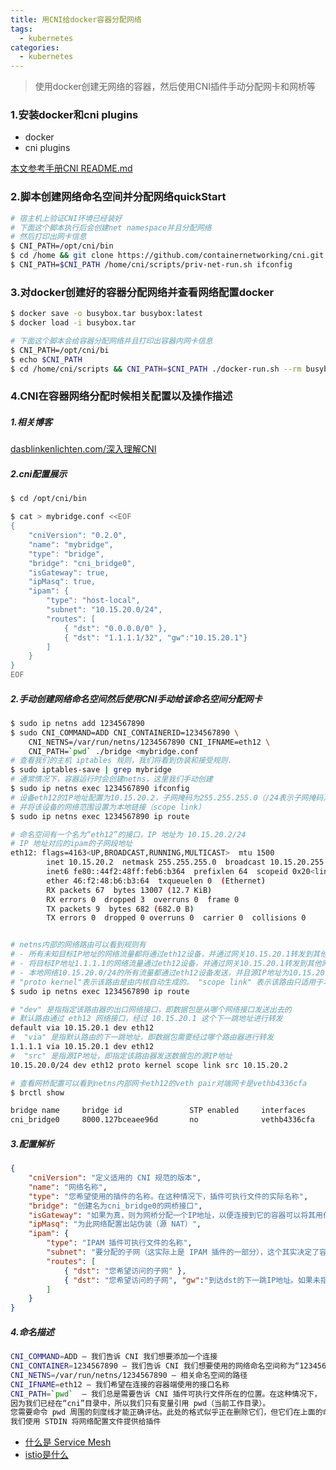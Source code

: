 ```yaml
---
title: 用CNI给docker容器分配网络
tags:
  - kubernetes
categories:
  - kubernetes
---
```


> 使用docker创建无网络的容器，然后使用CNI插件手动分配网卡和网桥等

### 1.安装docker和cni plugins

- docker
- cni plugins

[本文参考手册CNI README.md](https://github.com/containernetworking/cni/blob/main/README.md)

### 2.脚本创建网络命名空间并分配网络quickStart

``` bash
# 宿主机上验证CNI环境已经装好
# 下面这个脚本执行后会创建net namespace并且分配网络
# 然后打印出网卡信息
$ CNI_PATH=/opt/cni/bin
$ cd /home && git clone https://github.com/containernetworking/cni.git
$ CNI_PATH=$CNI_PATH /home/cni/scripts/priv-net-run.sh ifconfig
```

### 3.对docker创建好的容器分配网络并查看网络配置docker

``` bash
$ docker save -o busybox.tar busybox:latest
$ docker load -i busybox.tar
```

``` bash
# 下面这个脚本会给容器分配网络并且打印出容器内网卡信息
$ CNI_PATH=/opt/cni/bi
$ echo $CNI_PATH
$ cd /home/cni/scripts && CNI_PATH=$CNI_PATH ./docker-run.sh --rm busybox:latest ifconfig
```

### 4.CNI在容器网络分配时候相关配置以及操作描述

##### 1.相关博客

[dasblinkenlichten.com/深入理解CNI](http://www.dasblinkenlichten.com/understanding-cni-container-networking-interface/)

##### 2.cni配置展示

``` bash
$ cd /opt/cni/bin
```

``` bash
$ cat > mybridge.conf <<EOF
{
    "cniVersion": "0.2.0",
    "name": "mybridge",
    "type": "bridge",
    "bridge": "cni_bridge0",
    "isGateway": true,
    "ipMasq": true,
    "ipam": {
        "type": "host-local",
        "subnet": "10.15.20.0/24",
        "routes": [
            { "dst": "0.0.0.0/0" },
            { "dst": "1.1.1.1/32", "gw":"10.15.20.1"}
        ]
    }
}
EOF
```

##### 2.手动创建网络命名空间然后使用CNI手动给该命名空间分配网卡

``` bash
$ sudo ip netns add 1234567890
$ sudo CNI_COMMAND=ADD CNI_CONTAINERID=1234567890 \
    CNI_NETNS=/var/run/netns/1234567890 CNI_IFNAME=eth12 \
    CNI_PATH=`pwd` ./bridge <mybridge.conf
# 查看我们的主机 iptables 规则，我们将看到伪装和接受规则.
$ sudo iptables-save | grep mybridge
# 通常情况下，容器运行时会创建netns，这里我们手动创建
$ sudo ip netns exec 1234567890 ifconfig
# 设备eth12的IP地址配置为10.15.20.2，子网掩码为255.255.255.0（/24表示子网掩码）
# 并将该设备的网络范围设置为本地链接（scope link）
$ sudo ip netns exec 1234567890 ip route

# 命名空间有一个名为“eth12”的接口，IP 地址为 10.15.20.2/24
# IP 地址对应的ipam的子网段地址
eth12: flags=4163<UP,BROADCAST,RUNNING,MULTICAST>  mtu 1500
        inet 10.15.20.2  netmask 255.255.255.0  broadcast 10.15.20.255
        inet6 fe80::44f2:48ff:feb6:b364  prefixlen 64  scopeid 0x20<link>
        ether 46:f2:48:b6:b3:64  txqueuelen 0  (Ethernet)
        RX packets 67  bytes 13007 (12.7 KiB)
        RX errors 0  dropped 3  overruns 0  frame 0
        TX packets 9  bytes 682 (682.0 B)
        TX errors 0  dropped 0 overruns 0  carrier 0  collisions 0


# netns内部的网络路由可以看到规则有
# - 所有未知目标IP地址的网络流量都将通过eth12设备，并通过网关10.15.20.1转发到其他网络
# - 将目标IP地址1.1.1.1的网络流量通过eth12设备，并通过网关10.15.20.1转发到其他网络
# - 本地网络10.15.20.0/24的所有流量都通过eth12设备发送，并且源IP地址为10.15.20.2
# "proto kernel"表示该路由是由内核自动生成的。 "scope link" 表示该路由只适用于本地链路
$ sudo ip netns exec 1234567890 ip route

# "dev" 是指指定该路由器的出口网络接口，即数据包是从哪个网络接口发送出去的
# 默认路由通过 eth12 网络接口，经过 10.15.20.1 这个下一跳地址进行转发
default via 10.15.20.1 dev eth12                    
#  "via" 是指默认路由的下一跳地址，即数据包需要经过哪个路由器进行转发             
1.1.1.1 via 10.15.20.1 dev eth12                              
#  "src" 是指源IP地址，即指定该路由器发送数据包的源IP地址   
10.15.20.0/24 dev eth12 proto kernel scope link src 10.15.20.2

# 查看网桥配置可以看到netns内部网卡eth12的veth pair对端网卡是vethb4336cfa
$ brctl show

bridge name     bridge id               STP enabled     interfaces
cni_bridge0     8000.127bceaee96d       no              vethb4336cfa
```

##### 3.配置解析

``` json
{
    "cniVersion": "定义适用的 CNI 规范的版本",
    "name": "网络名称",
    "type": "您希望使用的插件的名称。在这种情况下，插件可执行文件的实际名称",
    "bridge": "创建名为cni_bridge0的网桥接口",
    "isGateway": "如果为真，则为网桥分配一个IP地址，以便连接到它的容器可以将其用作网关",
    "ipMasq": "为此网络配置出站伪装（源 NAT）",
    "ipam": {
        "type": "IPAM 插件可执行文件的名称",
        "subnet": "要分配的子网（这实际上是 IPAM 插件的一部分），这个其实决定了容器内的网址", 
        "routes": [
            { "dst": "您希望访问的子网" },
            { "dst": "您希望访问的子网", "gw":"到达dst的下一跳IP地址。如果未指定，则假定为子网的默认网关"}
        ]
    }
}
```

##### 4.命名描述

``` bash
CNI_COMMAND=ADD – 我们告诉 CNI 我们想要添加一个连接
CNI_CONTAINER=1234567890 – 我们告诉 CNI 我们想要使用的网络命名空间称为“1234567890”（更多内容见下文）
CNI_NETNS=/var/run/netns/1234567890 – 相关命名空间的路径
CNI_IFNAME=eth12 – 我们希望在连接的容器端使用的接口名称
CNI_PATH=`pwd`  – 我们总是需要告诉 CNI 插件可执行文件所在的位置。在这种情况下，
因为我们已经在“cni”目录中，所以我们只有变量引用 pwd（当前工作目录）。
您需要命令 pwd 周围的刻度线才能正确评估。此处的格式似乎正在删除它们，但它们在上面的命令中正确
我们使用 STDIN 将网络配置文件提供给插件
```

- [什么是 Service Mesh](https://zhuanlan.zhihu.com/p/61901608)
- [istio是什么](https://istio.io/latest/zh/docs/concepts/what-is-istio/)